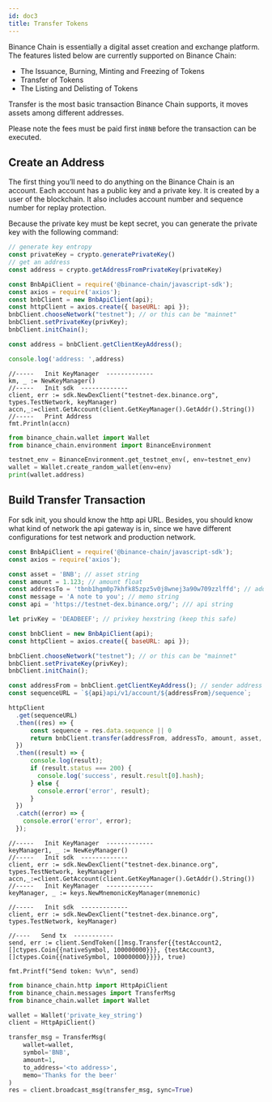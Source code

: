 ```yaml
---
id: doc3
title: Transfer Tokens
---
```


Binance Chain is essentially a digital asset creation and exchange platform.
The features listed below are currently supported on Binance Chain:

* The Issuance, Burning, Minting and Freezing of Tokens
* Transfer of Tokens
* The Listing and Delisting of Tokens

Transfer is the most basic transaction Binance Chain supports, it moves assets among different addresses.

Please note the fees must be paid first in`BNB` before the transaction can be executed.



## Create an Address

The first thing you’ll need to do anything on the Binance Chain is an account. Each account has a public key and a private key. It is created by a user of the blockchain. It also includes account number and sequence number for replay protection.

Because the private key must be kept secret, you can generate the private key with the following command:

<!--DOCUSAURUS_CODE_TABS-->
<!--JavaScript-->

```js
// generate key entropy
const privateKey = crypto.generatePrivateKey()
// get an address
const address = crypto.getAddressFromPrivateKey(privateKey)

const BnbApiClient = require('@binance-chain/javascript-sdk');
const axios = require('axios');
const bnbClient = new BnbApiClient(api);
const httpClient = axios.create({ baseURL: api });
bnbClient.chooseNetwork("testnet"); // or this can be "mainnet"
bnbClient.setPrivateKey(privKey);
bnbClient.initChain();

const address = bnbClient.getClientKeyAddress();

console.log('address: ',address)
```
<!--Golang-->

```golang
//-----   Init KeyManager  -------------
km, _ := NewKeyManager()
//-----   Init sdk  -------------
client, err := sdk.NewDexClient("testnet-dex.binance.org", types.TestNetwork, keyManager)
accn,_:=client.GetAccount(client.GetKeyManager().GetAddr().String())
//-----   Print Address
fmt.Println(accn)
```

<!--python-->

```py
from binance_chain.wallet import Wallet
from binance_chain.environment import BinanceEnvironment

testnet_env = BinanceEnvironment.get_testnet_env(, env=testnet_env)
wallet = Wallet.create_random_wallet(env=env)
print(wallet.address)
```

<!--END_DOCUSAURUS_CODE_TABS-->

## Build Transfer Transaction

For sdk init, you should know the http api URL. Besides, you should know what kind of network the api gateway is in, since we have different configurations for test network and production network.

<!--DOCUSAURUS_CODE_TABS-->
<!--JavaScript-->

```js
const BnbApiClient = require('@binance-chain/javascript-sdk');
const axios = require('axios');

const asset = 'BNB'; // asset string
const amount = 1.123; // amount float
const addressTo = 'tbnb1hgm0p7khfk85zpz5v0j8wnej3a90w709zzlffd'; // addressTo string
const message = 'A note to you'; // memo string
const api = 'https://testnet-dex.binance.org/'; /// api string

let privKey = 'DEADBEEF'; // privkey hexstring (keep this safe)

const bnbClient = new BnbApiClient(api);
const httpClient = axios.create({ baseURL: api });

bnbClient.chooseNetwork("testnet"); // or this can be "mainnet"
bnbClient.setPrivateKey(privKey);
bnbClient.initChain();

const addressFrom = bnbClient.getClientKeyAddress(); // sender address string (e.g. bnb1...)
const sequenceURL = `${api}api/v1/account/${addressFrom}/sequence`;

httpClient
  .get(sequenceURL)
  .then((res) => {
      const sequence = res.data.sequence || 0
      return bnbClient.transfer(addressFrom, addressTo, amount, asset, message, sequence)
  })
  .then((result) => {
      console.log(result);
      if (result.status === 200) {
        console.log('success', result.result[0].hash);
      } else {
        console.error('error', result);
      }
  })
  .catch((error) => {
    console.error('error', error);
  });
```
<!--Golang-->

```golang
//-----   Init KeyManager  -------------
keyManager1, _ := NewKeyManager()
//-----   Init sdk  -------------
client, err := sdk.NewDexClient("testnet-dex.binance.org", types.TestNetwork, keyManager)
accn,_:=client.GetAccount(client.GetKeyManager().GetAddr().String())
//-----   Init KeyManager  -------------
keyManager, _ := keys.NewMnemonicKeyManager(mnemonic)

//-----   Init sdk  -------------
client, err := sdk.NewDexClient("testnet-dex.binance.org", types.TestNetwork, keyManager)

//----   Send tx  -----------
send, err := client.SendToken([]msg.Transfer{{testAccount2, []ctypes.Coin{{nativeSymbol, 100000000}}}, {testAccount3, []ctypes.Coin{{nativeSymbol, 100000000}}}}, true)

fmt.Printf("Send token: %v\n", send)

```

<!--python-->

```py
from binance_chain.http import HttpApiClient
from binance_chain.messages import TransferMsg
from binance_chain.wallet import Wallet

wallet = Wallet('private_key_string')
client = HttpApiClient()

transfer_msg = TransferMsg(
    wallet=wallet,
    symbol='BNB',
    amount=1,
    to_address='<to address>',
    memo='Thanks for the beer'
)
res = client.broadcast_msg(transfer_msg, sync=True)
```

<!--END_DOCUSAURUS_CODE_TABS-->


